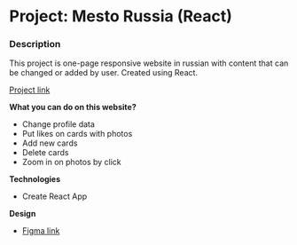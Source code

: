 # Project: Mesto Russia (React)

### Description

This project is one-page responsive website in russian with content that can be changed or added by user. Сreated using React.

[Project link](https://voiislav.github.io/mesto-react/)

**What you can do on this website?**

* Change profile data
* Put likes on cards with photos
* Add new cards
* Delete cards
* Zoom in on photos by click

**Technologies**

* Create React App

**Design**

* [Figma link](https://www.figma.com/file/2cn9N9jSkmxD84oJik7xL7/JavaScript.-Sprint-4?node-id=0%3A1)
